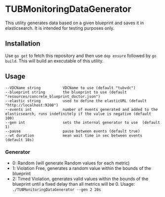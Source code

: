 # TUBMonitoringDataGenerator

This utility generates data based on a given blueprint and saves it in elasticsearch. 
It is intended for testing purposes only.

## Installation
Use `go get` to fetch this repository and then use `dep ensure` followed by `go build`. 
This will build an executable of this utility.

## Usage
```
--VDCName string          VDCName to use (default "tubvdc")
--blueprint string        the blueprint to use (default "resources/concrete_blueprint_doctor.json")
--elastic string          used to define the elasticURL (default "http://localhost:9200")
--events int              number of events generated and added to the elasticsearch, runs indefinitely if the value is negative (default 100)
--gen int                 sets the internal generator to use  (default 1)
--pause                   pause between events (default true)
--wt duration             mean wait time in sec between events (default 10s)
```

### Generator
 - 0: Random (will generate Random values for each metric)
 - 1: Violation Free, generates a random value within the bounds of the blueprint
 - 2: Timed Violation, generates valid values within the bounds of the blueprint until a fixed delay than all metrics will be 0. Usage: `./TUBMonitoringDataGenerator --gen 2 20s`